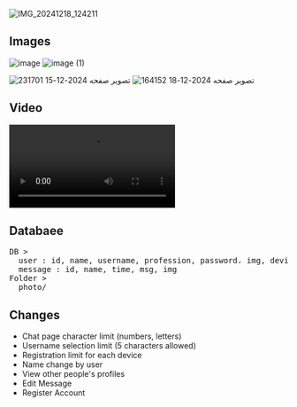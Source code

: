 ![IMG_20241218_124211](https://github.com/user-attachments/assets/167b9a0d-fd44-427a-9492-426efe4baf0e)

## Images

![image](https://github.com/user-attachments/assets/31ba2633-9f94-4622-ae0a-c6c23f82e886)
![image (1)](https://github.com/user-attachments/assets/a6e5476b-87c1-4542-97fe-ec795aa8b2ac)

![تصویر صفحه 2024-12-15 231701](https://github.com/user-attachments/assets/65aaf5ee-c264-4614-afbd-ace28ee29e69)
![تصویر صفحه 2024-12-18 164152](https://github.com/user-attachments/assets/23d4b698-85b7-47c0-9494-4c0a701fc76b)

## Video

<video>
  <source src="https://s8.uupload.ir/filelink/H0SYzH9K9XRm_fa00fe57f0/inshot_20241219_140431970_v6sl.mp4" type="video/mp4">
</video>

## Databaee

<pre>
DB >
  user : id, name, username, profession, password، img, device
  message : id, name, time, msg, img
Folder >
  photo/
</pre>

## Changes

* Chat page character limit (numbers, letters)
* Username selection limit (5 characters allowed)
* Registration limit for each device
* Name change by user
* View other people's profiles
* Edit Message
* Register Account
